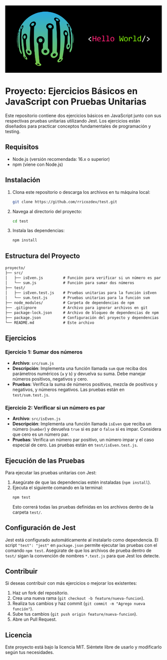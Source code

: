 ![alt text](image.png)

# Proyecto: Ejercicios Básicos en JavaScript con Pruebas Unitarias

Este repositorio contiene dos ejercicios básicos en JavaScript junto con sus respectivas pruebas unitarias utilizando Jest. Los ejercicios están diseñados para practicar conceptos fundamentales de programación y testing.

## Requisitos

- Node.js (versión recomendada: 16.x o superior)
- npm (viene con Node.js)

## Instalación

1. Clona este repositorio o descarga los archivos en tu máquina local:
   ```bash
   git clone https://github.com/rricozdev/test.git
   ```
2. Navega al directorio del proyecto:
   ```bash
   cd test
   ```
3. Instala las dependencias:
   ```bash
   npm install
   ```

## Estructura del Proyecto

```
proyecto/
├── src/
│   ├── isEven.js         # Función para verificar si un número es par
│   └── sum.js            # Función para sumar dos números
├── test/
│   ├── isEven.test.js    # Pruebas unitarias para la función isEven
│   └── sum.test.js       # Pruebas unitarias para la función sum
├── node_modules/         # Carpeta de dependencias de npm
├── .gitignore            # Archivo para ignorar archivos en git
├── package-lock.json     # Archivo de bloqueo de dependencias de npm
├── package.json          # Configuración del proyecto y dependencias
└── README.md             # Este archivo
```

## Ejercicios

### Ejercicio 1: Sumar dos números
- **Archivo**: `src/sum.js`
- **Descripción**: Implementa una función llamada `sum` que reciba dos parámetros numéricos (`a` y `b`) y devuelva su suma. Debe manejar números positivos, negativos y cero.
- **Pruebas**: Verifica la suma de números positivos, mezcla de positivos y negativos, y números negativos. Las pruebas están en `test/sum.test.js`.

### Ejercicio 2: Verificar si un número es par
- **Archivo**: `src/isEven.js`
- **Descripción**: Implementa una función llamada `isEven` que reciba un número (`number`) y devuelva `true` si es par o `false` si es impar. Considera que cero es un número par.
- **Pruebas**: Verifica un número par positivo, un número impar y el caso especial de cero. Las pruebas están en `test/isEven.test.js`.

## Ejecución de las Pruebas

Para ejecutar las pruebas unitarias con Jest:

1. Asegúrate de que las dependencias estén instaladas (`npm install`).
2. Ejecuta el siguiente comando en la terminal:
   ```bash
   npm test
   ```
   Esto correrá todas las pruebas definidas en los archivos dentro de la carpeta `test/`.

## Configuración de Jest

Jest está configurado automáticamente al instalarlo como dependencia. El script `"test": "jest"` en `package.json` permite ejecutar las pruebas con el comando `npm test`. Asegúrate de que los archivos de prueba dentro de `test/` sigan la convención de nombres `*.test.js` para que Jest los detecte.

## Contribuir

Si deseas contribuir con más ejercicios o mejorar los existentes:
1. Haz un fork del repositorio.
2. Crea una nueva rama (`git checkout -b feature/nueva-funcion`).
3. Realiza tus cambios y haz commit (`git commit -m "Agrego nueva función"`).
4. Sube tus cambios (`git push origin feature/nueva-funcion`).
5. Abre un Pull Request.

## Licencia

Este proyecto está bajo la licencia MIT. Siéntete libre de usarlo y modificarlo según tus necesidades.

